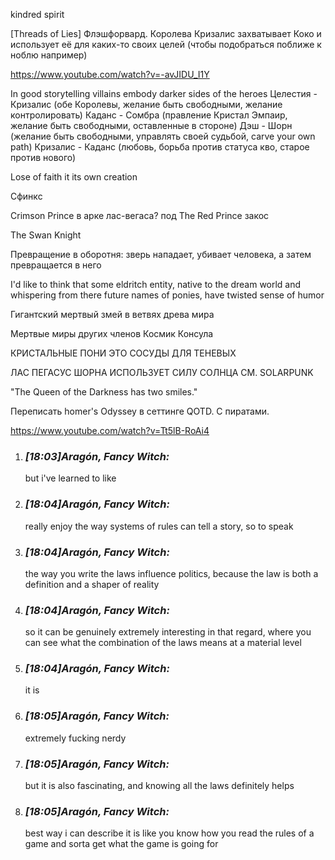 kindred spirit

[Threads of Lies]
Флэшфорвард. Королева Кризалис захватывает Коко и использует её для каких-то своих целей (чтобы подобраться поближе к ноблю например)

https://www.youtube.com/watch?v=-avJIDU_I1Y

In good storytelling villains embody darker sides of the heroes
Целестия - Кризалис (обе Королевы, желание быть свободными, желание контролировать)
Каданс - Сомбра (правление Кристал Эмпаир, желание быть свободными, оставленные в стороне)
Дэш - Шорн (желание быть свободными, управлять своей судьбой, carve your own path)
Кризалис - Каданс (любовь, борьба против статуса кво, старое против нового)

Lose of faith it its own creation

Сфинкс

Crimson Prince в арке лас-вегаса? под The Red Prince закос

The Swan Knight

Превращение в оборотня: зверь нападает, убивает человека, а затем превращается в него

I'd like to think that some eldritch entity, native to the dream world and whispering from there future names of ponies, have twisted sense of humor


Гигантский мертвый змей в ветвях древа мира

Мертвые миры других членов Космик Консула

КРИСТАЛЬНЫЕ ПОНИ ЭТО СОСУДЫ ДЛЯ ТЕНЕВЫХ


ЛАС ПЕГАСУС ШОРНА ИСПОЛЬЗУЕТ СИЛУ СОЛНЦА
СМ. SOLARPUNK


"The Queen of the Darkness has two smiles."


Переписать homer's Odyssey в сеттинге QOTD. С пиратами.


https://www.youtube.com/watch?v=Tt5lB-RoAi4


1. ### _[_18:03_]_Aragón, Fancy Witch_:_ 
    
    but i've learned to like
    
2. ### _[_18:04_]_Aragón, Fancy Witch_:_ 
    
    really enjoy the way systems of rules can tell a story, so to speak
    
3. ### _[_18:04_]_Aragón, Fancy Witch_:_ 
    
    the way you write the laws influence politics, because the law is both a definition and a shaper of reality
    
4. ### _[_18:04_]_Aragón, Fancy Witch_:_ 
    
    so it can be genuinely extremely interesting in that regard, where you can see what the combination of the laws means at a material level
    
5. ### _[_18:04_]_Aragón, Fancy Witch_:_ 
    
    it is
    
6. ### _[_18:05_]_Aragón, Fancy Witch_:_ 
    
    extremely fucking nerdy
    
7. ### _[_18:05_]_Aragón, Fancy Witch_:_ 
    
    but it is also fascinating, and knowing all the laws definitely helps
    
8. ### _[_18:05_]_Aragón, Fancy Witch_:_ 
    
    best way i can describe it is like you know how you read the rules of a game and sorta get what the game is going for